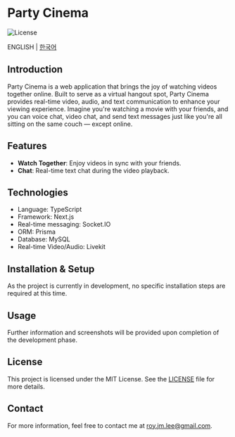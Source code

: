 # Party Cinema

![License](https://img.shields.io/badge/license-MIT-green)

ENGLISH | [한국어](./README.md)

## Introduction

Party Cinema is a web application that brings the joy of watching videos together online. Built to serve as a virtual hangout spot, Party Cinema provides real-time video, audio, and text communication to enhance your viewing experience. Imagine you're watching a movie with your friends, and you can voice chat, video chat, and send text messages just like you're all sitting on the same couch — except online.

## Features

- **Watch Together**: Enjoy videos in sync with your friends.
- **Chat**: Real-time text chat during the video playback.

## Technologies

- Language: TypeScript
- Framework: Next.js
- Real-time messaging: Socket.IO
- ORM: Prisma
- Database: MySQL
- Real-time Video/Audio: Livekit

## Installation & Setup

As the project is currently in development, no specific installation steps are required at this time.

## Usage

Further information and screenshots will be provided upon completion of the development phase.

## License

This project is licensed under the MIT License. See the [LICENSE](LICENSE) file for more details.

## Contact

For more information, feel free to contact me at [roy.jm.lee@gmail.com](mailto:roy.jm.lee@gmail.com).
